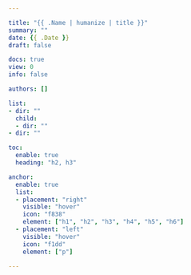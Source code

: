 ```yaml
---

title: "{{ .Name | humanize | title }}"
summary: ""
date: {{ .Date }}
draft: false

docs: true
view: 0
info: false

authors: []

list:
- dir: ""
  child:
  - dir: ""
- dir: ""

toc:
  enable: true
  heading: "h2, h3"

anchor:
  enable: true
  list:
  - placement: "right"
    visible: "hover"
    icon: "f838"
    element: ["h1", "h2", "h3", "h4", "h5", "h6"]
  - placement: "left"
    visible: "hover"
    icon: "f1dd"
    element: ["p"]

---
```

